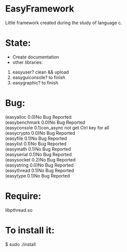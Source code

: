 EasyFramework
=============
Little framework created during the study of language c.

State:
======
* Create documentation
* other libraries:
 1. easyuser? clean && upload
 2. easyguiconsole? to finish
 3. easygraphic? to finish

Bug:
====
(easyalloc     0.0)No Bug Reported<br/>
(easybenchmark 0.0)No Bug Reported<br/>
(easyconsole   0.1)con_async not get Ctrl key for all<br/>
(easycrypto    0.0)No Bug Reported<br/>
(easyfile      0.1)No Bug Reported<br/>
(easylist      0.1)No Bug Reported<br/>
(easymath      0.1)No Bug Reported<br/>
(easyserial    0.1)No Bug Reported<br/>
(easysocket    0.2)No Bug Reported<br/>
(easystring    0.0)No Bug Reported<br/>
(easythread    0.1)No Bug Reported<br/>
(easytype      0.1)No Bug Reported<br/>

Require:
========
libpthread.so

To install it:
==============
$ sudo ./install

